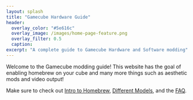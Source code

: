 ```yaml
---
layout: splash
title: "Gamecube Hardware Guide"
header:
  overlay_color: "#5e616c"
  overlay_image: /images/home-page-feature.png
  overlay_filter: 0.5
  caption:
excerpt: "A complete guide to Gamecube Hardware and Software modding"
---
```

Welcome to the Gamecube modding guide! This website has the goal of enabling homebrew on your cube and many more things such as aesthetic mods and video output!

Make sure to check out [Intro to Homebrew](/introToHomebrew), [Different Models](/models), and the [FAQ](/faq).
